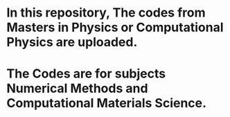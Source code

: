 # In this repository, The codes from Masters in Physics or Computational Physics are uploaded.
# The Codes are for subjects Numerical Methods and Computational Materials Science. 
